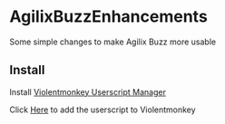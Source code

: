 # AgilixBuzzEnhancements
Some simple changes to make Agilix Buzz more usable

## Install
Install [Violentmonkey Userscript Manager](https://violentmonkey.github.io/)

Click [Here](https://github.com/CoolMineman/AgilixBuzzEnhancements/raw/master/AgilixBuzzEnhancements.user.js) to add the userscript to Violentmonkey